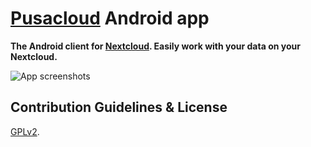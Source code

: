 # [Pusacloud](https://pusacloud.developerfromjokela.com) Android app 


**The Android client for [Nextcloud](https://nextcloud.com). Easily work with your data on your Nextcloud.**

![App screenshots](/doc/Nextcloud_Android_Screenshots.png "App screenshots")


## Contribution Guidelines & License

[GPLv2](https://github.com/nextcloud/android/blob/master/LICENSE.txt). 
